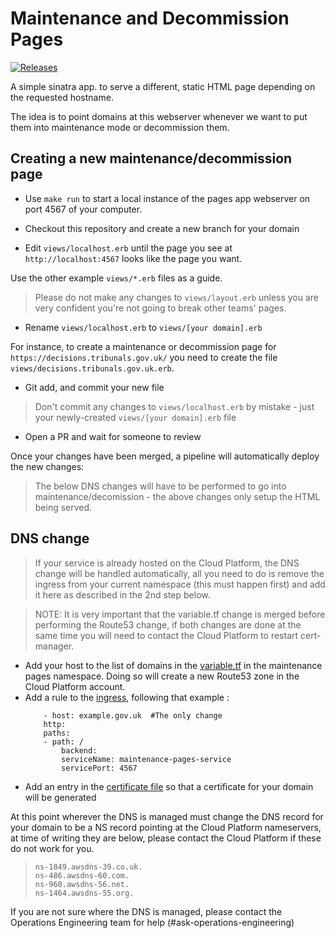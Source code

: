 # Maintenance and Decommission Pages

[![Releases](https://img.shields.io/github/release/ministryofjustice/cloud-platform-maintenance-pages/all.svg?style=flat-square)](https://github.com/ministryofjustice/cloud-platform-maintenance-pages/releases)

A simple sinatra app. to serve a different, static HTML page depending on the requested hostname.

The idea is to point domains at this webserver whenever we want to put them into maintenance mode or decommission them.

## Creating a new maintenance/decommission page

* Use `make run` to start a local instance of the pages app webserver on port 4567 of your computer.

* Checkout this repository and create a new branch for your domain

* Edit `views/localhost.erb` until the page you see at `http://localhost:4567` looks like the page you want.

Use the other example `views/*.erb` files as a guide.

> Please do not make any changes to `views/layout.erb` unless you are very confident you're not going to break other teams' pages.

* Rename `views/localhost.erb` to `views/[your domain].erb`

For instance, to create a maintenance or decommission page for `https://decisions.tribunals.gov.uk/` you need to create the file `views/decisions.tribunals.gov.uk.erb`.

* Git add, and commit your new file

> Don't commit any changes to `views/localhost.erb` by mistake - just your newly-created `views/[your domain].erb` file

* Open a PR and wait for someone to review

Once your changes have been merged, a pipeline will automatically deploy the new changes:

> The below DNS changes will have to be performed to go into maintenance/decomission - the above changes only setup the HTML being served.



## DNS change

> If your service is already hosted on the Cloud Platform, the DNS change will be handled automatically, all you need to do is remove the ingress from your current namespace (this must happen first) and add it here as described in the 2nd step below.

> NOTE: It is very important that the variable.tf change is merged before performing the Route53 change, if both changes are done at the same time you will need to contact the Cloud Platform to restart cert-manager.


* Add your host to the list of domains in the [variable.tf] in the maintenance pages namespace. Doing so will create a new Route53 zone in the Cloud Platform account.
* Add a rule to the [ingress], following that example : 
    ```
        - host: example.gov.uk  #The only change
        http:
        paths:
        - path: /
            backend:
            serviceName: maintenance-pages-service
            servicePort: 4567
    ```
* Add an entry in the [certificate file] so that a certificate for your domain will be generated

At this point wherever the DNS is managed must change the DNS record for your domain to be a NS record pointing at the Cloud Platform nameservers, at time of writing they are below, please contact the Cloud Platform if these do not work for you.  
>
> `ns-1849.awsdns-39.co.uk.`  
> `ns-486.awsdns-60.com.`  
> `ns-960.awsdns-56.net.`  
> `ns-1464.awsdns-55.org.`  


If you are not sure where the DNS is managed, please contact the Operations Engineering team for help (#ask-operations-engineering)


[certificate file]: https://github.com/ministryofjustice/cloud-platform-environments/blob/main/namespaces/live.cloud-platform.service.justice.gov.uk/maintenance-pages/certificate.yaml#L12
[variable.tf]: https://github.com/ministryofjustice/cloud-platform-environments/blob/main/namespaces/live.cloud-platform.service.justice.gov.uk/maintenance-pages/resources/variables.tf#L75
[ingress]: https://github.com/ministryofjustice/cloud-platform-maintenance-pages/blob/main/kubernetes_deployment/live/ingress.yaml

